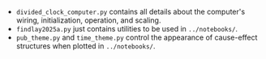 - `divided_clock_computer.py` contains all details about the computer's wiring, initialization, operation, and scaling. 
- `findlay2025a.py` just contains utilities to be used in `../notebooks/`. 
- `pub_theme.py` and `time_theme.py` control the appearance of cause-effect structures when plotted in `../notebooks/`.